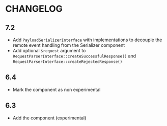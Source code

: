 CHANGELOG
=========

7.2
---

 * Add `PayloadSerializerInterface` with implementations to decouple the remote event handling from the Serializer component
 * Add optional `$request` argument to `RequestParserInterface::createSuccessfulResponse()` and `RequestParserInterface::createRejectedResponse()`

6.4
---

 * Mark the component as non experimental

6.3
---

 * Add the component (experimental)
